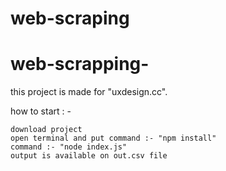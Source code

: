 # web-scraping
# web-scrapping-

this project is made for "uxdesign.cc".

how to start : -

    download project
    open terminal and put command :- "npm install"
    command :- "node index.js"
    output is available on out.csv file
